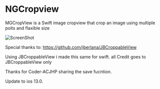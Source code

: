 # NGCropview
MGCropView is a Swift image cropview that crop an image using multiple poits and flaxible size

![ScreenShot](https://github.com/nitingohel/NGCropview/blob/master/crop.gif)

Special thanks to: https://github.com/jberlana/JBCroppableView


Using JBCroppableView i made this same for swift. all Credit goes to JBCroppableView only


Thanks for Coder-ACJHP sharing the save fucntion.

Update to ios 13.0.
